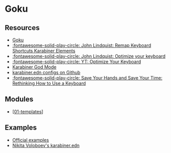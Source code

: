 Goku
===

Resources
---

- [Goku](https://github.com/yqrashawn/GokuRakuJoudo)
- [:fontawesome-solid-play-circle: John Lindquist: Remap Keyboard Shortcuts
  Karabiner Elements](https://www.youtube.com/watch?v=vysHEYTp0H4)
- [:fontawesome-solid-play-circle: John Lindquist: Optimize your
    keyboard](https://www.pscp.tv/johnlindquist/1vOxworogovxB)
- [:fontawesome-solid-play-circle: YT: Optimize Your
    Keyboard](https://www.youtube.com/watch?v=emNG5DuEzaY)
- [Karabiner God
    Mode](https://medium.com/@nikitavoloboev/karabiner-god-mode-7407a5ddc8f6)
- [karabiner.edn configs on
    Github](https://github.com/search?l=&o=desc&q=extension%3A.edn+filename%3Akarabiner.edn&s=&type=Code)
- [:fontawesome-solid-play-circle: Save Your Hands and Save Your Time: Rethinking How
    to Use a Keyboard][1]

<!-- Links -->
[1]:
https://egghead.io/talks/egghead-save-your-hands-and-save-your-time-rethinking-how-to-use-a-keyboard

Modules
---

- [[01-templates]]

Examples
---

- [Official
    examples](https://github.com/yqrashawn/GokuRakuJoudo/blob/master/examples.org)
- [Nikita Voloboev's
    karabiner.edn](https://github.com/nikitavoloboev/dotfiles/blob/master/karabiner/karabiner.edn)

[//begin]: # "Autogenerated link references for markdown compatibility"
[01-templates]: 01-templates.md "Templates"
[//end]: # "Autogenerated link references"